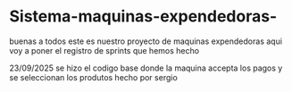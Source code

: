# Sistema-maquinas-expendedoras-

buenas a todos este es nuestro proyecto de maquinas expendedoras 
aqui voy a poner el registro de sprints que hemos hecho 


23/09/2025 
se hizo el codigo base donde la maquina accepta los pagos y se seleccionan los produtos hecho por sergio 